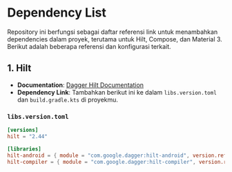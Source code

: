 # Dependency List

Repository ini berfungsi sebagai daftar referensi link untuk menambahkan dependencies dalam proyek, terutama untuk Hilt, Compose, dan Material 3. Berikut adalah beberapa referensi dan konfigurasi terkait.

## 1. Hilt
- **Documentation**: [Dagger Hilt Documentation](https://dagger.dev/hilt/)
- **Dependency Link**: Tambahkan berikut ini ke dalam `libs.version.toml` dan `build.gradle.kts` di proyekmu.

### `libs.version.toml`
```toml
[versions]
hilt = "2.44"

[libraries]
hilt-android = { module = "com.google.dagger:hilt-android", version.ref = "hilt" }
hilt-compiler = { module = "com.google.dagger:hilt-compiler", version.ref = "hilt" }
